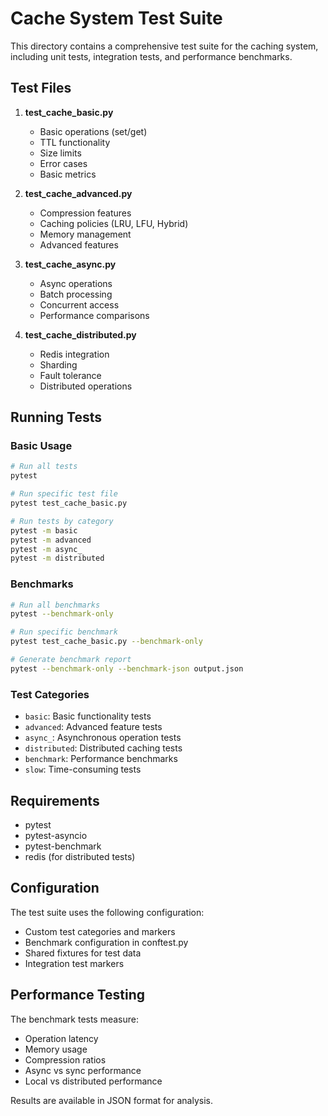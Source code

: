 # Cache System Test Suite

This directory contains a comprehensive test suite for the caching system, including unit tests, integration tests, and performance benchmarks.

## Test Files

1. **test_cache_basic.py**
   - Basic operations (set/get)
   - TTL functionality
   - Size limits
   - Error cases
   - Basic metrics

2. **test_cache_advanced.py**
   - Compression features
   - Caching policies (LRU, LFU, Hybrid)
   - Memory management
   - Advanced features

3. **test_cache_async.py**
   - Async operations
   - Batch processing
   - Concurrent access
   - Performance comparisons

4. **test_cache_distributed.py**
   - Redis integration
   - Sharding
   - Fault tolerance
   - Distributed operations

## Running Tests

### Basic Usage
```bash
# Run all tests
pytest

# Run specific test file
pytest test_cache_basic.py

# Run tests by category
pytest -m basic
pytest -m advanced
pytest -m async_
pytest -m distributed
```

### Benchmarks
```bash
# Run all benchmarks
pytest --benchmark-only

# Run specific benchmark
pytest test_cache_basic.py --benchmark-only

# Generate benchmark report
pytest --benchmark-only --benchmark-json output.json
```

### Test Categories
- `basic`: Basic functionality tests
- `advanced`: Advanced feature tests
- `async_`: Asynchronous operation tests
- `distributed`: Distributed caching tests
- `benchmark`: Performance benchmarks
- `slow`: Time-consuming tests

## Requirements

- pytest
- pytest-asyncio
- pytest-benchmark
- redis (for distributed tests)

## Configuration

The test suite uses the following configuration:
- Custom test categories and markers
- Benchmark configuration in conftest.py
- Shared fixtures for test data
- Integration test markers

## Performance Testing

The benchmark tests measure:
- Operation latency
- Memory usage
- Compression ratios
- Async vs sync performance
- Local vs distributed performance

Results are available in JSON format for analysis.
